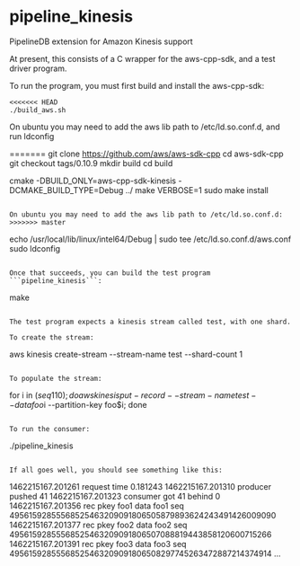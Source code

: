 # pipeline_kinesis

PipelineDB extension for Amazon Kinesis support

At present, this consists of a C wrapper for the aws-cpp-sdk, and a test driver program.

To run the program, you must first build and install the aws-cpp-sdk:

```
<<<<<<< HEAD
./build_aws.sh
```

On ubuntu you may need to add the aws lib path to /etc/ld.so.conf.d, and
run ldconfig

=======
git clone https://github.com/aws/aws-sdk-cpp
cd aws-sdk-cpp
git checkout tags/0.10.9
mkdir build
cd build

cmake -DBUILD_ONLY=aws-cpp-sdk-kinesis -DCMAKE_BUILD_TYPE=Debug ../
make VERBOSE=1
sudo make install
```

On ubuntu you may need to add the aws lib path to /etc/ld.so.conf.d:
>>>>>>> master
```
echo /usr/local/lib/linux/intel64/Debug | sudo tee /etc/ld.so.conf.d/aws.conf
sudo ldconfig
```

Once that succeeds, you can build the test program ```pipeline_kinesis```:

```
make
```

The test program expects a kinesis stream called test, with one shard.

To create the stream:

```
aws kinesis create-stream --stream-name test --shard-count 1
```

To populate the stream:

```
for i in $(seq 1 10); do aws kinesis put-record --stream-name test --data foo$i --partition-key foo$i; done
```

To run the consumer:

```
./pipeline_kinesis
```

If all goes well, you should see something like this:

```
1462215167.201261 request time 0.181243
1462215167.201310 producer pushed 41
1462215167.201323 consumer got 41 behind 0
1462215167.201356 rec pkey foo1 data foo1 seq 49561592855568525463209091806505879893624243491426009090
1462215167.201377 rec pkey foo2 data foo2 seq 49561592855568525463209091806507088819443858120600715266
1462215167.201391 rec pkey foo3 data foo3 seq 49561592855568525463209091806508297745263472887214374914
...
```
